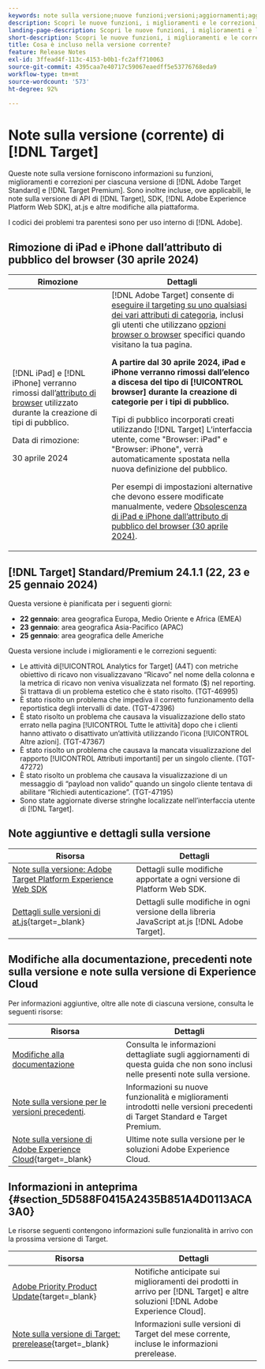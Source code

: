 ```yaml
---
keywords: note sulla versione;nuove funzioni;versioni;aggiornamenti;aggiornamento;versione;miglioramento;miglioramenti;correzioni;correzioni di bug;aggiornamenti
description: Scopri le nuove funzioni, i miglioramenti e le correzioni inclusi nella versione corrente di  [!DNL Adobe Target], compresi SDK, API e librerie JavaScript.
landing-page-description: Scopri le nuove funzioni, i miglioramenti e le correzioni inclusi nella versione corrente di  [!DNL Adobe Target].
short-description: Scopri le nuove funzioni, i miglioramenti e le correzioni inclusi nella versione corrente di  [!DNL Adobe Target].
title: Cosa è incluso nella versione corrente?
feature: Release Notes
exl-id: 3ffead4f-113c-4153-b0b1-fc2aff710063
source-git-commit: 4395caa7e40717c59067eaedff5e53776768eda9
workflow-type: tm+mt
source-wordcount: '573'
ht-degree: 92%

---
```


# Note sulla versione (corrente) di [!DNL Target]

Queste note sulla versione forniscono informazioni su funzioni, miglioramenti e correzioni per ciascuna versione di [!DNL Adobe Target Standard] e [!DNL Target Premium]. Sono inoltre incluse, ove applicabili, le note sulla versione di API di [!DNL Target], SDK, [!DNL Adobe Experience Platform Web SDK], at.js e altre modifiche alla piattaforma.

I codici dei problemi tra parentesi sono per uso interno di [!DNL Adobe].

## Rimozione di iPad e iPhone dall’attributo di pubblico del browser (30 aprile 2024)

| Rimozione | Dettagli |
|--- |--- |
| [!DNL iPad] e [!DNL iPhone] verranno rimossi dall’[attributo di browser](/help/main/c-target/c-audiences/c-target-rules/browser.md) utilizzato durante la creazione di tipi di pubblico.<p>Data di rimozione:<P>30 aprile 2024 | [!DNL Adobe Target] consente di [eseguire il targeting su uno qualsiasi dei vari attributi di categoria](/help/main/c-target/c-audiences/c-target-rules/target-rules.md), inclusi gli utenti che utilizzano [opzioni browser o browser](/help/main/c-target/c-audiences/c-target-rules/browser.md) specifici quando visitano la tua pagina.<P><B>A partire dal 30 aprile 2024, iPad e iPhone verranno rimossi dall’elenco a discesa del tipo di [!UICONTROL browser] durante la creazione di categorie per i tipi di pubblico.</b><P>Tipi di pubblico incorporati creati utilizzando [!DNL Target] L’interfaccia utente, come &quot;Browser: iPad&quot; e &quot;Browser: iPhone&quot;, verrà automaticamente spostata nella nuova definizione del pubblico.<p>Per esempi di impostazioni alternative che devono essere modificate manualmente, vedere [Obsolescenza di iPad e iPhone dall’attributo di pubblico del browser (30 aprile 2024)](/help/main/c-target/c-audiences/c-target-rules/browser.md#deprecation). |

## [!DNL Target] Standard/Premium 24.1.1 (22, 23 e 25 gennaio 2024)

Questa versione è pianificata per i seguenti giorni:

* **22 gennaio**: area geografica Europa, Medio Oriente e Africa (EMEA)
* **23 gennaio**: area geografica Asia-Pacifico (APAC)
* **25 gennaio**: area geografica delle Americhe

Questa versione include i miglioramenti e le correzioni seguenti:

* Le attività di[!UICONTROL Analytics for Target] (A4T) con metriche obiettivo di ricavo non visualizzavano “Ricavo” nel nome della colonna e la metrica di ricavo non veniva visualizzata nel formato ($) nel reporting. Si trattava di un problema estetico che è stato risolto. (TGT-46995)
* È stato risolto un problema che impediva il corretto funzionamento della reportistica degli intervalli di date. (TGT-47396)
* È stato risolto un problema che causava la visualizzazione dello stato errato nella pagina [!UICONTROL Tutte le attività] dopo che i clienti hanno attivato o disattivato un’attività utilizzando l’icona [!UICONTROL Altre azioni]. (TGT-47367)
* È stato risolto un problema che causava la mancata visualizzazione del rapporto [!UICONTROL Attributi importanti] per un singolo cliente. (TGT-47272)
* È stato risolto un problema che causava la visualizzazione di un messaggio di “payload non valido” quando un singolo cliente tentava di abilitare “Richiedi autenticazione”. (TGT-47195)
* Sono state aggiornate diverse stringhe localizzate nell’interfaccia utente di [!DNL Target].

## Note aggiuntive e dettagli sulla versione

| Risorsa | Dettagli |
|--- |--- |
| [Note sulla versione: Adobe Target Platform Experience Web SDK](https://experienceleague.adobe.com/docs/experience-platform/edge/release-notes.html?lang=it) | Dettagli sulle modifiche apportate a ogni versione di Platform Web SDK. |
| [Dettagli sulle versioni di at.js](https://experienceleague.adobe.com/docs/target-dev/developer/client-side/at-js-implementation/target-atjs-versions.html?lang=it){target=_blank} | Dettagli sulle modifiche in ogni versione della libreria JavaScript at.js [!DNL Adobe Target]. |

## Modifiche alla documentazione, precedenti note sulla versione e note sulla versione di Experience Cloud

Per informazioni aggiuntive, oltre alle note di ciascuna versione, consulta le seguenti risorse:

| Risorsa | Dettagli |
|--- |--- |
| [Modifiche alla documentazione](/help/main/r-release-notes/doc-change.md) | Consulta le informazioni dettagliate sugli aggiornamenti di questa guida che non sono inclusi nelle presenti note sulla versione. |
| [Note sulla versione per le versioni precedenti](/help/main/r-release-notes/release-notes-for-previous-releases.md). | Informazioni su nuove funzionalità e miglioramenti introdotti nelle versioni precedenti di Target Standard e Target Premium. |
| [Note sulla versione di Adobe Experience Cloud](https://experienceleague.adobe.com/docs/release-notes/experience-cloud/current.html?lang=it){target=_blank} | Ultime note sulla versione per le soluzioni Adobe Experience Cloud. |

## Informazioni in anteprima {#section_5D588F0415A2435B851A4D0113ACA3A0}

Le risorse seguenti contengono informazioni sulle funzionalità in arrivo con la prossima versione di Target.

| Risorsa | Dettagli |
|--- |--- |
| [Adobe Priority Product Update](https://www.adobe.com/subscription/priority-product-update.html){target=_blank} | Notifiche anticipate sui miglioramenti dei prodotti in arrivo per [!DNL Target] e altre soluzioni [!DNL Adobe Experience Cloud]. |
| [Note sulla versione di Target: prerelease](/help/main/r-release-notes/target-release-notes.md){target=_blank} | Informazioni sulle versioni di Target del mese corrente, incluse le informazioni prerelease. |
